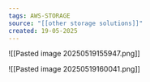 ```yaml
---
tags: AWS-STORAGE
source: "[[other storage solutions]]"
created: 19-05-2025
---
```

![[Pasted image 20250519155947.png]]

![[Pasted image 20250519160041.png]]
